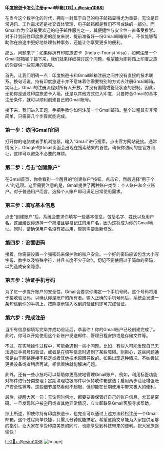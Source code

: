 **印度旅遊卡怎么注册gmail邮箱[[TG💪+ @esim1088](https://t.me/s/esim1088)]**

在当今这个数字化的时代，拥有一封属于自己的电子邮箱显得尤为重要。无论是日常通讯、工作需求还是社交媒体管理，电子邮箱都是我们不可或缺的一部分。而Gmail作为全球最受欢迎的电子邮件服务之一，其便捷性与安全性一直备受推崇。对于计划前往印度旅游的朋友来说，提前准备好一份Gmail邮箱账户，不仅能够帮助你在旅途中更好地处理各种事务，还能让你享受更多的便利。

那么，问题来了：如果你拥有印度旅遊卡（India e-Tourist Visa），如何注册一个Gmail邮箱呢？接下来，我们就来详细探讨这个问题，希望能为即将踏上印度之旅的你提供一些实用的指导。

首先，让我们明确一点：印度旅遊卡和Gmail邮箱注册之间并没有直接的技术联系。换句话说，持有印度旅遊卡并不意味着你需要特别的方式去注册Gmail邮箱。实际上，Gmail的注册流程对所有人开放，并没有国籍或签证状态的限制。因此，无论你是通过印度旅遊卡入境，还是以其他方式进入印度，只要符合Gmail的基本注册条件，就可以顺利创建自己的Gmail账号。

接下来，我们进入正题，手把手教你如何注册一个Gmail邮箱。整个过程其实非常简单，只需要几个步骤就能完成。

### 第一步：访问Gmail官网

打开你的电脑或者手机浏览器，输入“Gmail”进行搜索，点击官方网站链接。通常情况下，Google的Gmail页面会出现在搜索结果的首位。确保你访问的是官方网址，这样可以避免不必要的麻烦。

### 第二步：点击“创建账户”

在Gmail首页，你会看到一个醒目的“创建账户”按钮。点击它，然后选择“用于个人”的选项。这里需要注意的是，Gmail提供了两种账户类型：个人账户和企业账户。对于普通用户而言，选择个人账户即可满足日常使用需求。

### 第三步：填写基本信息

点击“创建账户”后，系统会要求你填写一些基本信息，包括名字、姓氏以及用户名。这里建议你选择一个简洁且容易记住的用户名，因为这将成为你的Gmail地址。同时，请确保用户名没有被占用，否则需要重新修改。

### 第四步：设置密码

接着，你需要设置一个强密码来保护你的账户安全。一个好的密码应该包含大小写字母、数字以及特殊字符，并且长度不少于8位。切记不要使用过于简单的密码，以免造成安全隐患。

### 第五步：验证手机号码

为了进一步提升账户的安全性，Gmail会要求你绑定一个手机号码。这个号码将用于接收验证码，以确认你是账户的所有者。输入正确的手机号码后，系统会发送一条短信到你的手机上，按照提示输入收到的验证码即可完成验证。

### 第六步：完成注册

当所有信息都填写完毕并成功验证后，恭喜你！你的Gmail账户已经创建完成了。此时，你可以开始使用这个新账户发送邮件、管理日程安排或是存储文件等。

不过，在实际操作过程中，可能会遇到一些小问题。比如，有些人可能发现自己无法通过手机号码验证，或者是在填写信息时遇到了某些障碍。别担心，这些问题通常是由于网络连接不稳定或者其他技术原因导致的。如果出现这种情况，不妨尝试更换设备或者稍后再试，相信很快就能解决问题。

此外，还有一些小技巧可以帮助你更高效地管理Gmail账户。例如，利用标签功能对邮件进行分类整理；定期清理垃圾邮件以保持收件箱整洁；启用两步验证增强账户安全性等等。这些细节虽然看似不起眼，但却能在长期使用中带来极大的便利。

最后，提醒大家一句：无论何时何地，都要妥善保管好自己的账户信息，尤其是密码。一旦发现账户被盗用或者其他异常情况，应立即联系Gmail客服寻求帮助。

综上所述，即使你持有印度旅遊卡，也完全可以通过上述方法轻松注册一个Gmail邮箱。这个过程简单快捷，只需几分钟就能搞定。希望这篇文章能为大家提供足够的指引，让大家在享受印度美景的同时，也能享受到科技带来的便利。祝大家旅途愉快！

[[TG💪+ @esim1088](https://t.me/s/esim1088) ![Image](https://i.postimg.cc/4NQfJmqS/Snipaste-2025-05-13-00-14-12.png)]